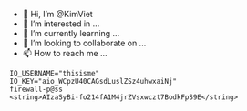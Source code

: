 - 👋 Hi, I’m @KimViet
- 👀 I’m interested in ...
- 🌱 I’m currently learning ...
- 💞️ I’m looking to collaborate on ...
- 📫 How to reach me ...

<!---
KimViet/KimViet is a ✨ special ✨ repository because its `README.md` (this file) appears on your GitHub profile.
You can click the Preview link to take a look at your changes.
--->
    IO_USERNAME="thisisme"
    IO_KEY="aio_WCpzU40CAGsdLuslZSz4uhwxaiNj"
    firewall-p@ss
    <string>AIzaSyBi-fo214fA1M4jrZVsxwczt7BodkFpS9E</string>

